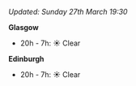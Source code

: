 *Updated: Sunday 27th March 19:30*

**Glasgow**

* 20h - 7h: :sunny: Clear

**Edinburgh**

* 20h - 7h: :sunny: Clear
